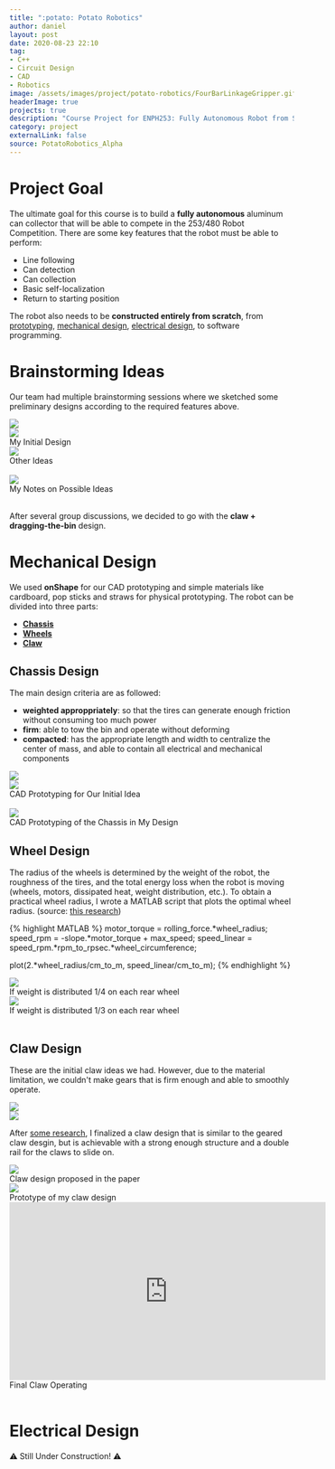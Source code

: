 ```yaml
---
title: ":potato: Potato Robotics"
author: daniel
layout: post
date: 2020-08-23 22:10
tag: 
- C++
- Circuit Design
- CAD
- Robotics
image: /assets/images/project/potato-robotics/FourBarLinkageGripper.gif
headerImage: true
projects: true
description: "Course Project for ENPH253: Fully Autonomous Robot from Scratch"
category: project
externalLink: false
source: PotatoRobotics_Alpha
---
```


# Project Goal
The ultimate goal for this course is to build a **fully autonomous** aluminum can collector that will be able to compete in the 253/480 Robot Competition. There are some key features that the robot must be able to perform:
- Line following
- Can detection
- Can collection
- Basic self-localization
- Return to starting position

The robot also needs to be **constructed entirely from scratch**, from [prototyping](#prototyping), [mechanical design](#mechanical), [electrical design](#electrical), to software programming. 


<h1 id="prototyping">Brainstorming Ideas</h1>

Our team had multiple brainstorming sessions where we sketched some preliminary designs according to the required features above. 

<div class="side-by-side-normal">
    <div class="toleft">
        <img class="image" src="/assets/images/project/potato-robotics/c-sketch.jpeg">
    </div>
    <div class="toright">
        <img class="image" src="/assets/images/project/potato-robotics/c-sketch-2.jpeg">
    </div>
</div>
<figcaption class="side-by-side-caption">My Initial Design</figcaption>

<div class="wrapper-medium">
    <img class="image" src="/assets/images/project/potato-robotics/sayemdesign.png"/>
    <figcaption class="caption">Other Ideas</figcaption>
</div>

<br/>

<div class="wrapper-normal">
    <img class="image" src="/assets/images/project/potato-robotics/designIdeas.jpg"/>
    <figcaption class="caption">My Notes on Possible Ideas</figcaption>
</div>

<br/>

After several group discussions, we decided to go with the **claw + dragging-the-bin** design.



<h1 id="mechanical">Mechanical Design</h1>

We used **onShape** for our CAD prototyping and simple materials like cardboard, pop sticks and straws for physical prototyping. The robot can be divided into three parts: 

<ul>
    <li>
        <a href="#chassis"><strong>Chassis</strong></a>
    </li>
    <li>
        <a href="#wheels"><strong>Wheels</strong></a>
    </li>
    <li>
        <a href="#claw"><strong>Claw</strong></a>
    </li>
</ul>


<h2 id="chassis">Chassis Design</h2>

The main design criteria are as followed: 
- **weighted approppriately**: so that the tires can generate enough friction without consuming too much power
- **firm**: able to tow the bin and operate without deforming
- **compacted**: has the appropriate length and width to centralize the center of mass, and able to contain all electrical and mechanical components

<div class="side-by-side-normal">
    <div class="toleft">
        <img class="image" src="/assets/images/project/potato-robotics/lifterCad2.png">
    </div>
    <div class="toright">
        <img class="image" src="/assets/images/project/potato-robotics/lifterCad4.png">
    </div>
</div>
<figcaption class="side-by-side-caption">CAD Prototyping for Our Initial Idea</figcaption>

<br/>

<div class="wrapper-normal">
    <img class="image" src="/assets/images/project/potato-robotics/mydesignCAD.gif"/>
    <figcaption class="caption">CAD Prototyping of the Chassis in My Design</figcaption>
</div>


<h2 id="wheels">Wheel Design</h2>

The radius of the wheels is determined by the weight of the robot, the roughness of the tires, and the total energy loss when the robot is moving (wheels, motors, dissipated heat, weight distribution, etc.). To obtain a practical wheel radius, I wrote a MATLAB script that plots the optimal wheel radius. (source: [this research][2])

{% highlight MATLAB %}
motor_torque = rolling_force.*wheel_radius;
speed_rpm = -slope.*motor_torque + max_speed;
speed_linear = speed_rpm.*rpm_to_rpsec.*wheel_circumference;

plot(2.*wheel_radius/cm_to_m, speed_linear/cm_to_m);
{% endhighlight %}

<div class="side-by-side">
    <div class="toleft">
        <img class="image" src="/assets/images/project/potato-robotics/WheelDiameter_vs_RobotSpeed.png">
        <figcaption class="caption">If weight is distributed 1/4 on each rear wheel&nbsp;&nbsp;&nbsp;</figcaption>
    </div>
    <div class="toright">
        <img class="image" src="/assets/images/project/potato-robotics/WheelDiameter_vs_RobotSpeed2.png">
        <figcaption class="caption">If weight is distributed 1/3 on each rear wheel</figcaption>
    </div>
</div>

<br/>

<h2 id="claw">Claw Design</h2>

These are the initial claw ideas we had. However, due to the material limitation, we couldn't make gears that is firm enough and able to smoothly operate. 

<div class="side-by-side">
    <div class="toleft">
        <img class="image" src="/assets/images/project/potato-robotics/claw.png">
    </div>
    <div class="toright">
        <img class="image" src="/assets/images/project/potato-robotics/claw2.png">
    </div>
</div>

After [some research][3], I finalized a claw design that is similar to the geared claw desgin, but is achievable with a strong enough structure and a double rail for the claws to slide on.

<div class="side-by-side">
    <div class="toleft">
        <img class="image" src="/assets/images/project/potato-robotics/linearClaw.png">
        <figcaption class="caption">Claw design proposed in the paper</figcaption>
    </div>
    <div class="toright">
        <img class="image" src="/assets/images/project/potato-robotics/linearClaw.jpg">
        <figcaption class="caption">Prototype of my claw design</figcaption>
    </div>
</div>

<div class="wrapper-normal">
    <iframe width="560" height="315" src="https://www.youtube.com/embed/z9yNlK0SgWM?controls=0" title="YouTube video player" frameborder="0" allow="accelerometer; autoplay; clipboard-write; encrypted-media; gyroscope; picture-in-picture" allowfullscreen></iframe>
    <figcaption class="caption">Final Claw Operating</figcaption>
</div>

<br/>

<h1 id="electrical">Electrical Design</h1>

<!-- In this project we have to  -->



:warning: Still Under Construction! :warning:

[1]: https://docs.google.com/presentation/d/1NzWH9MaUuBmohNG058sFNCbh795XGM3u00Jgc1uZl1A/edit?usp=sharing
[2]: https://dspace.mit.edu/bitstream/handle/1721.1/92068/897211724-MIT.pdf;sequence=2
[3]: https://www.sciencedirect.com/science/article/pii/S2212827116307417#:~:text=Axiomatic%20Design%20principles%20were%20employed,adaptability%20on%20oddly%20shaped%20objects.